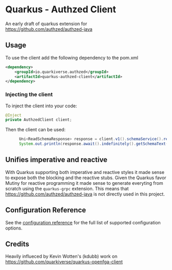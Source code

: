 # Quarkus - Authzed Client

An early draft of quarkus extension for https://github.com/authzed/authzed-java

## Usage

To use the client add the following dependency to the pom.xml


```xml
<dependency>
    <groupId>io.quarkiverse.authzed</groupId>
    <artifactId>quarkus-authzed-client</artifactId>
</dependency>

```

### Injecting the client

To inject the client into your code:

```java
@Inject
private AuthzedClient client;
```

Then the client can be used:

```java
      Uni<ReadSchemaResponse> response = client.v1().schemaService().readSchema(ReadSchemaRequest.newBuilder().build());
      System.out.println(response.await().indefinitely().getSchemaText());

```


## Unifies imperative and reactive 

With Quarkus supporting both imperative and reactive styles it made sense to expose both the blocking and the reactive stubs.
Given the Quarkus favor Mutiny for reactive programming it made sense to generate everyting from scratch using the `quarkus-grpc` extension.
This means that https://github.com/authzed/authzed-java is not directly used in this project.

## Configuration Reference

See the [configuration reference](docs/config/quarkus-authzed.adoc) for the full list of supported configuration options.

## Credits
Heavily influeced by Kevin Wotten's (kdubb) work on https://github.com/quarkiverse/quarkus-openfga-client
